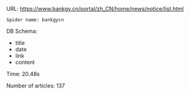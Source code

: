 URL: https://www.bankgy.cn/portal/zh_CN/home/news/notice/list.html

    Spider name: bankgycn

DB Schema:
- title
- date
- link
- content

Time: 20.48s

Number of articles: 137


